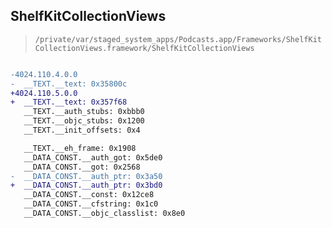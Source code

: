 ## ShelfKitCollectionViews

> `/private/var/staged_system_apps/Podcasts.app/Frameworks/ShelfKitCollectionViews.framework/ShelfKitCollectionViews`

```diff

-4024.110.4.0.0
-  __TEXT.__text: 0x35800c
+4024.110.5.0.0
+  __TEXT.__text: 0x357f68
   __TEXT.__auth_stubs: 0xbbb0
   __TEXT.__objc_stubs: 0x1200
   __TEXT.__init_offsets: 0x4

   __TEXT.__eh_frame: 0x1908
   __DATA_CONST.__auth_got: 0x5de0
   __DATA_CONST.__got: 0x2568
-  __DATA_CONST.__auth_ptr: 0x3a50
+  __DATA_CONST.__auth_ptr: 0x3bd0
   __DATA_CONST.__const: 0x12ce8
   __DATA_CONST.__cfstring: 0x1c0
   __DATA_CONST.__objc_classlist: 0x8e0

```
